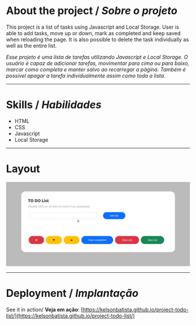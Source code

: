 # About the project / *Sobre o projeto*

This project is a list of tasks using Javascript and Local Storage. User is able to add tasks, move up or down, mark as completed and keep saved when reloading the page. It is also possible to delete the task individually as well as the entire list.

*Esse projeto é uma lista de tarefas utilizando Javascript e Local Storage. O usuário é capaz de adicionar tarefas, movimentar para cima ou para baixo, marcar como completa e manter salvo ao recarregar a página. Também é possível apagar a tarefa individualmente assim como toda a lista.*

---
# Skills / *Habilidades*

 - HTML
 - CSS
 - Javascript
 - Local Storage

---
# Layout

<img src="intro.gif" alt="ToDo List" />

---
# Deployment / *Implantação*

See it in action/ **Veja em ação**: [https://kelsonbatista.github.io/project-todo-list/](https://kelsonbatista.github.io/project-todo-list/)
